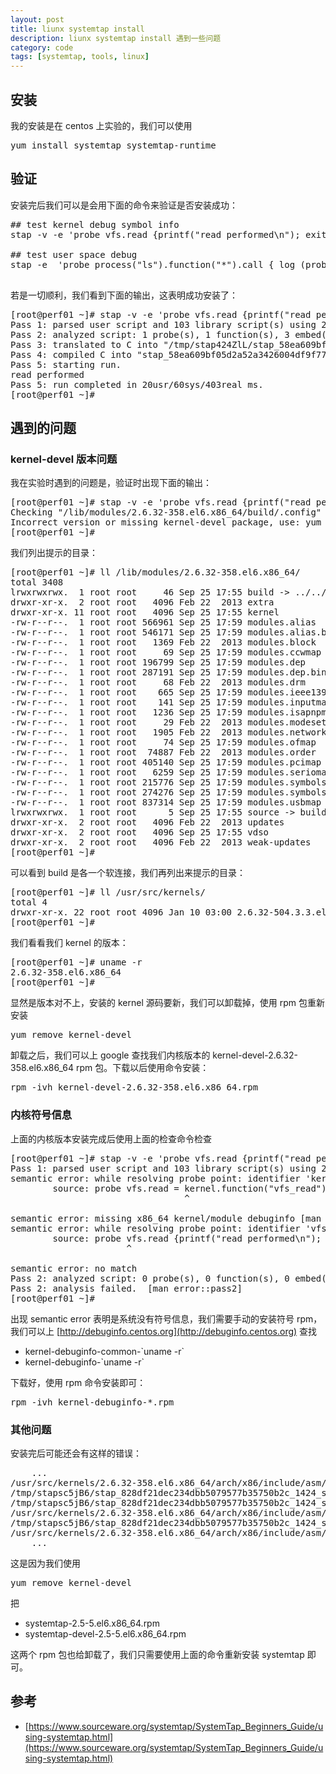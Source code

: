 ```yaml
---
layout: post
title: liunx systemtap install
description: liunx systemtap install 遇到一些问题
category: code
tags: [systemtap, tools, linux]
---
```

## 安装
我的安装是在 centos 上实验的，我们可以使用

<pre>
yum install systemtap systemtap-runtime
</pre>

## 验证
安装完后我们可以是会用下面的命令来验证是否安装成功：

<pre>
## test kernel debug symbol info
stap -v -e 'probe vfs.read {printf("read performed\n"); exit()}'

## test user space debug 
stap -e  'probe process("ls").function("*").call { log (probefunc()." ".$$parms) }' -c 'ls -l'

</pre>

若是一切顺利，我们看到下面的输出，这表明成功安装了：

<pre class="nowordwrap">
[root@perf01 ~]# stap -v -e 'probe vfs.read {printf("read performed\n"); exit()}'
Pass 1: parsed user script and 103 library script(s) using 201324virt/29240res/3140shr/26600data kb, in 430usr/40sys/469real ms.
Pass 2: analyzed script: 1 probe(s), 1 function(s), 3 embed(s), 0 global(s) using 293676virt/122532res/4116shr/118952data kb, in 3070usr/390sys/3464real ms.
Pass 3: translated to C into "/tmp/stap424ZlL/stap_58ea609bf05d2a52a3426004df9f777f_1424_src.c" using 293676virt/122864res/4448shr/118952data kb, in 10usr/10sys/16real ms.
Pass 4: compiled C into "stap_58ea609bf05d2a52a3426004df9f777f_1424.ko" in 14360usr/2790sys/17154real ms.
Pass 5: starting run.
read performed
Pass 5: run completed in 20usr/60sys/403real ms.
[root@perf01 ~]#
</pre>

## 遇到的问题

### kernel-devel 版本问题
我在实验时遇到的问题是，验证时出现下面的输出：

<pre class="nowordwrap">
[root@perf01 ~]# stap -v -e 'probe vfs.read {printf("read performed\n"); exit()}'
Checking "/lib/modules/2.6.32-358.el6.x86_64/build/.config" failed with error: No such file or directory
Incorrect version or missing kernel-devel package, use: yum install kernel-devel-2.6.32-358.el6.x86_64
[root@perf01 ~]#
</pre>

我们列出提示的目录：

<pre class="nowordwrap">
[root@perf01 ~]# ll /lib/modules/2.6.32-358.el6.x86_64/
total 3408
lrwxrwxrwx.  1 root root     46 Sep 25 17:55 build -> ../../../usr/src/kernels/2.6.32-358.el6.x86_64
drwxr-xr-x.  2 root root   4096 Feb 22  2013 extra
drwxr-xr-x. 11 root root   4096 Sep 25 17:55 kernel
-rw-r--r--.  1 root root 566961 Sep 25 17:59 modules.alias
-rw-r--r--.  1 root root 546171 Sep 25 17:59 modules.alias.bin
-rw-r--r--.  1 root root   1369 Feb 22  2013 modules.block
-rw-r--r--.  1 root root     69 Sep 25 17:59 modules.ccwmap
-rw-r--r--.  1 root root 196799 Sep 25 17:59 modules.dep
-rw-r--r--.  1 root root 287191 Sep 25 17:59 modules.dep.bin
-rw-r--r--.  1 root root     68 Feb 22  2013 modules.drm
-rw-r--r--.  1 root root    665 Sep 25 17:59 modules.ieee1394map
-rw-r--r--.  1 root root    141 Sep 25 17:59 modules.inputmap
-rw-r--r--.  1 root root   1236 Sep 25 17:59 modules.isapnpmap
-rw-r--r--.  1 root root     29 Feb 22  2013 modules.modesetting
-rw-r--r--.  1 root root   1905 Feb 22  2013 modules.networking
-rw-r--r--.  1 root root     74 Sep 25 17:59 modules.ofmap
-rw-r--r--.  1 root root  74887 Feb 22  2013 modules.order
-rw-r--r--.  1 root root 405140 Sep 25 17:59 modules.pcimap
-rw-r--r--.  1 root root   6259 Sep 25 17:59 modules.seriomap
-rw-r--r--.  1 root root 215776 Sep 25 17:59 modules.symbols
-rw-r--r--.  1 root root 274276 Sep 25 17:59 modules.symbols.bin
-rw-r--r--.  1 root root 837314 Sep 25 17:59 modules.usbmap
lrwxrwxrwx.  1 root root      5 Sep 25 17:55 source -> build
drwxr-xr-x.  2 root root   4096 Feb 22  2013 updates
drwxr-xr-x.  2 root root   4096 Sep 25 17:55 vdso
drwxr-xr-x.  2 root root   4096 Feb 22  2013 weak-updates
[root@perf01 ~]#
</pre>

可以看到 build 是各一个软连接，我们再列出来提示的目录：

<pre class="nowordwrap">
[root@perf01 ~]# ll /usr/src/kernels/
total 4
drwxr-xr-x. 22 root root 4096 Jan 10 03:00 2.6.32-504.3.3.el6.x86_64
[root@perf01 ~]#
</pre>

我们看看我们 kernel 的版本：

<pre>
[root@perf01 ~]# uname -r
2.6.32-358.el6.x86_64
[root@perf01 ~]#
</pre>

显然是版本对不上，安装的 kernel 源码要新，我们可以卸载掉，使用 rpm 包重新安装

<pre>
yum remove kernel-devel
</pre>

卸载之后，我们可以上  google 查找我们内核版本的 kernel-devel-2.6.32-358.el6.x86_64 rpm 包。下载以后使用命令安装：

<pre>
rpm -ivh kernel-devel-2.6.32-358.el6.x86_64.rpm
</pre>

### 内核符号信息
上面的内核版本安装完成后使用上面的检查命令检查

<pre class="nowordwrap">
[root@perf01 ~]# stap -v -e 'probe vfs.read {printf("read performed\n"); exit()}'
Pass 1: parsed user script and 103 library script(s) using 201324virt/29244res/3140shr/26600data kb, in 450usr/30sys/508real ms.
semantic error: while resolving probe point: identifier 'kernel' at /usr/share/systemtap/tapset/linux/vfs.stp:768:18
        source: probe vfs.read = kernel.function("vfs_read")
                                 ^

semantic error: missing x86_64 kernel/module debuginfo [man warning::debuginfo] under '/lib/modules/2.6.32-358.el6.x86_64/build'
semantic error: while resolving probe point: identifier 'vfs' at &lt;input&gt;:1:7
        source: probe vfs.read {printf("read performed\n"); exit()}
                      ^

semantic error: no match
Pass 2: analyzed script: 0 probe(s), 0 function(s), 0 embed(s), 0 global(s) using 206720virt/34572res/5136shr/29892data kb, in 110usr/410sys/529real ms.
Pass 2: analysis failed.  [man error::pass2]
[root@perf01 ~]#
</pre>

出现 semantic error 表明是系统没有符号信息，我们需要手动的安装符号 rpm，我们可以上 [http://debuginfo.centos.org](http://debuginfo.centos.org) 查找

- kernel-debuginfo-common-\`uname -r\`
- kernel-debuginfo-\`uname -r\`

下载好，使用 rpm 命令安装即可：

<pre>
rpm -ivh kernel-debuginfo-*.rpm
</pre>

### 其他问题
安装完后可能还会有这样的错误：

<pre>
	...
/usr/src/kernels/2.6.32-358.el6.x86_64/arch/x86/include/asm/atomic_64.h:21: note: expected ‘const struct atomic_t *’ but argument is of type ‘int’
/tmp/stapsc5jB6/stap_828df21dec234dbb5079577b35750b2c_1424_src.c:848: error: implicit declaration of function ‘skipped_count_reentrant’
/tmp/stapsc5jB6/stap_828df21dec234dbb5079577b35750b2c_1424_src.c:848: error: passing argument 1 of ‘atomic_read’ makes pointer from integer without a cast
/usr/src/kernels/2.6.32-358.el6.x86_64/arch/x86/include/asm/atomic_64.h:21: note: expected ‘const struct atomic_t *’ but argument is of type ‘int’
/tmp/stapsc5jB6/stap_828df21dec234dbb5079577b35750b2c_1424_src.c:849: error: passing argument 1 of ‘atomic_read’ makes pointer from integer without a cast
/usr/src/kernels/2.6.32-358.el6.x86_64/arch/x86/include/asm/atomic_64.h:21: note: expected ‘const struct atomic_t *’ but argument is of type ‘int’
	...
</pre>

这是因为我们使用

<pre>
yum remove kernel-devel
</pre>

把

- systemtap-2.5-5.el6.x86_64.rpm
- systemtap-devel-2.5-5.el6.x86_64.rpm

这两个 rpm 包也给卸载了，我们只需要使用上面的命令重新安装 systemtap 即可。

## 参考
- [https://www.sourceware.org/systemtap/SystemTap_Beginners_Guide/using-systemtap.html](https://www.sourceware.org/systemtap/SystemTap_Beginners_Guide/using-systemtap.html)

[-10]:    http://hushi55.github.io/  "-10"
